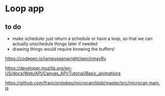 # Loop app

## to do

- make scheduler just return a schedule or have a loop, so that we can
actually unschedule things later if needed
- drawing things would require knowing the buffers!

https://codepen.io/jamesseanwright/pen/jrmayRv

https://developer.mozilla.org/en-US/docs/Web/API/Canvas_API/Tutorial/Basic_animations

https://github.com/francisrstokes/microcan/blob/master/src/microcan.main.js
